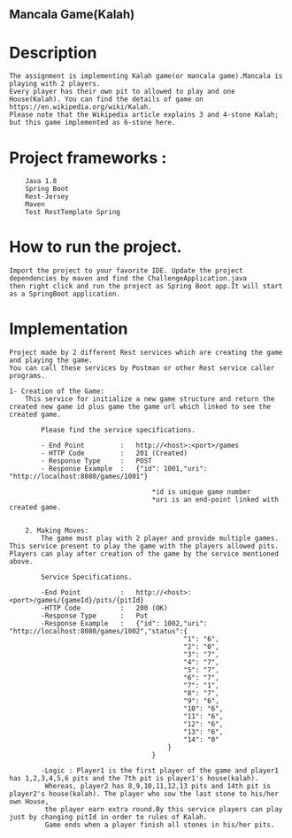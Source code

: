 ##	Mancala Game(Kalah)

#	Description 

	The assignment is implementing Kalah game(or mancala game).Mancala is playing with 2 players.
	Every player has their own pit to allowed to play and one House(Kalah). You can find the details of game on https://en.wikipedia.org/wiki/Kalah.
	Please note that the Wikipedia article explains 3 and 4-stone Kalah; but this game implemented as 6-stone here. 

#	Project frameworks	:
		Java 1.8
		Spring Boot
		Rest-Jersey
		Maven
		Test RestTemplate Spring

#	How to run the project. 
	
	Import the project to your favorite IDE. Update the project dependencies by maven and find the ChallengeApplication.java 
	then right click and run the project as Spring Boot app.It will start as a SpringBoot application.
	
#	Implementation
	
	Project made by 2 different Rest services which are creating the game and playing the game. 
	You can call these services by Postman or other Rest service caller programs.
	
	1- Creation of the Game:
		This service for initialize a new game structure and return the created new game id plus game the game url which linked to see the created game.
		
			Please find the service specifications.
		
			- End Point			:	http://<host>:<port>/games
			- HTTP Code			:	201 (Created)
			- Response Type		:	POST
			- Response Example	:	{"id": 1001,"uri": "http://localhost:8080/games/1001"}   
										
										*id is unique game number
										*uri is an end-point linked with created game.  
										
													
		2. Making Moves: 			
			The game must play with 2 player and provide multiple games. This service present to play the game with the players allowed pits. Players can play after creation of the game by the service mentioned above.
				
			Service Specifications.
		
			-End Point 			: 	http://<host>:<port>/games/{gameId}/pits/{pitId}
			-HTTP Code			:	200 (OK)
			-Response Type		:	Put
			-Response Example	:	{"id": 1002,"uri": "http://localhost:8080/games/1002","status":{
											    "1": "6",
											    "2": "0",
											    "3": "7",
											    "4": "7",
											    "5": "7",
											    "6": "7",
											    "7": "1",
											    "8": "7",
											    "9": "6",
											    "10": "6",
											    "11": "6",
											    "12": "6",
											    "13": "6",
											    "14": "0"
											}
										}
										
			-Logic : Player1 is the first player of the game and player1 has 1,2,3,4,5,6 pits and the 7th pit is player1's house(kalah).
			 Whereas, player2 has 8,9,10,11,12,13 pits and 14th pit is player2's house(kalah). The player who sow the last stone to his/her own House,
			 the player earn extra round.By this service players can play just by changing pitId in order to rules of Kalah.
			 Game ends when a player finish all stones in his/her pits. 
 			
 			
 			 
 			 